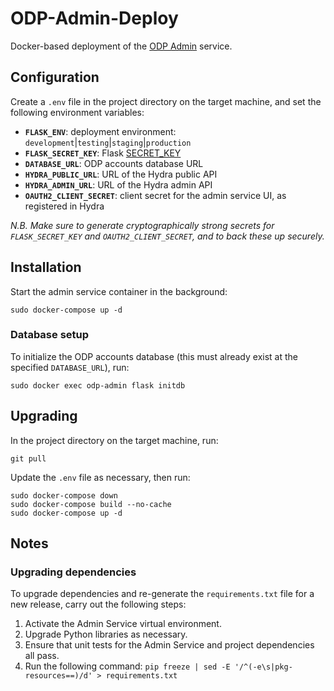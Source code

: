 # ODP-Admin-Deploy

Docker-based deployment of the [ODP Admin](https://github.com/SAEONData/ODP-Admin) service.

## Configuration

Create a `.env` file in the project directory on the target machine, and set the following environment variables:

- **`FLASK_ENV`**: deployment environment: `development`|`testing`|`staging`|`production`
- **`FLASK_SECRET_KEY`**: Flask [SECRET_KEY](https://flask.palletsprojects.com/en/1.1.x/config/#SECRET_KEY)
- **`DATABASE_URL`**: ODP accounts database URL
- **`HYDRA_PUBLIC_URL`**: URL of the Hydra public API
- **`HYDRA_ADMIN_URL`**: URL of the Hydra admin API
- **`OAUTH2_CLIENT_SECRET`**: client secret for the admin service UI, as registered in Hydra

_N.B. Make sure to generate cryptographically strong secrets for `FLASK_SECRET_KEY` and `OAUTH2_CLIENT_SECRET`,
and to back these up securely._

## Installation

Start the admin service container in the background:

    sudo docker-compose up -d

### Database setup

To initialize the ODP accounts database (this must already exist at the specified `DATABASE_URL`), run:

    sudo docker exec odp-admin flask initdb

## Upgrading

In the project directory on the target machine, run:

    git pull

Update the `.env` file as necessary, then run:

    sudo docker-compose down
    sudo docker-compose build --no-cache
    sudo docker-compose up -d

## Notes

### Upgrading dependencies

To upgrade dependencies and re-generate the `requirements.txt` file for a new release,
carry out the following steps:

1. Activate the Admin Service virtual environment.
1. Upgrade Python libraries as necessary.
1. Ensure that unit tests for the Admin Service and project dependencies all pass.
1. Run the following command:
`pip freeze | sed -E '/^(-e\s|pkg-resources==)/d' > requirements.txt`
